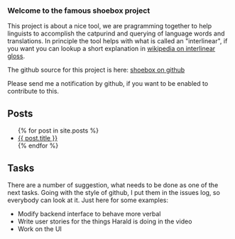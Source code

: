 ### Welcome to the famous shoebox project

This project is about a nice tool, we are pragramming together to help linguists to accomplish the catpurind and querying of language words and translations. In principle the tool helps with what is called an "interlinear", if you want you can lookup a short explanation in [wikipedia on interlinear gloss](https://en.wikipedia.org/wiki/Interlinear_gloss).

The github source for this project is here: [shoebox on github](https://github.com/frankfurt-haskell-user-group/shoebox)

Please send me a notification by github, if you want to be enabled to contribute to this.

## Posts

<ul>
  {% for post in site.posts %}
    <li>
        <a href="{{ site.baseurl }}{{ post.url }}">{{ post.title }}</a>
    </li>
  {% endfor %}
</ul>

## Tasks

There are a number of suggestion, what needs to be done as one of the next tasks. Going with the style of github, I put them in the issues log, so everybody can look at it. Just here for some examples:

- Modify backend interface to behave more verbal
- Write user stories for the things Harald is doing in the video
- Work on the UI



